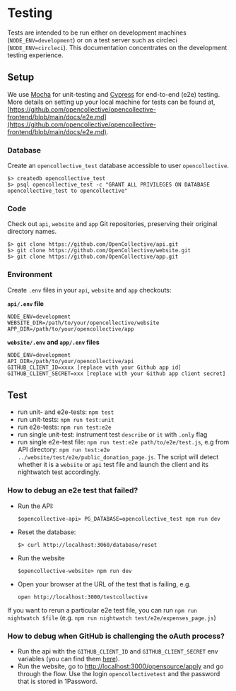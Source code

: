 # Testing

Tests are intended to be run either on development machines \(`NODE_ENV=development`\) or on a test server such as circleci \(`NODE_ENV=circleci`\). This documentation concentrates on the development testing experience.

## Setup

We use [Mocha](https://mochajs.org/) for unit-testing and [Cypress](https://www.cypress.io/) for end-to-end \(e2e\) testing. More details on setting up your local machine for tests can be found at, [https://github.com/opencollective/opencollective-frontend/blob/main/docs/e2e.md](https://github.com/opencollective/opencollective-frontend/blob/main/docs/e2e.md).

### Database

Create an `opencollective_test` database accessible to user `opencollective`.

```text
$> createdb opencollective_test
$> psql opencollective_test -c "GRANT ALL PRIVILEGES ON DATABASE opencollective_test to opencollective"
```

### Code

Check out `api`, `website` and `app` Git repositories, preserving their original directory names.

```text
$> git clone https://github.com/OpenCollective/api.git
$> git clone https://github.com/OpenCollective/website.git
$> git clone https://github.com/OpenCollective/app.git
```

### Environment

Create `.env` files in your `api`, `website` and `app` checkouts:

**`api/.env` file**

```text
NODE_ENV=development
WEBSITE_DIR=/path/to/your/opencollective/website
APP_DIR=/path/to/your/opencollective/app
```

**`website/.env` and `app/.env` files**

```text
NODE_ENV=development
API_DIR=/path/to/your/opencollective/api
GITHUB_CLIENT_ID=xxxx [replace with your Github app id]
GITHUB_CLIENT_SECRET=xxx [replace with your Github app client secret]
```

## Test

* run unit- and e2e-tests: `npm test`
* run unit-tests: `npm run test:unit`
* run e2e-tests: `npm run test:e2e`
* run single unit-test: instrument test `describe` or `it` with `.only` flag
* run single e2e-test file: `npm run test:e2e path/to/e2e/test.js`, e.g from API directory: `npm run test:e2e ../website/test/e2e/public_donation_page.js`. The script will detect whether it is a `website` or `api` test file and launch the client and its nightwatch test accordingly.

### How to debug an e2e test that failed?

* Run the API:

  `$opencollective-api> PG_DATABASE=opencollective_test npm run dev`

* Reset the database:

  `$> curl http://localhost:3060/database/reset`

* Run the website

  `$opencollective-website> npm run dev`

* Open your browser at the URL of the test that is failing, e.g.

  `open http://localhost:3000/testcollective`

If you want to rerun a particular e2e test file, you can run `npm run nightwatch $file` \(e.g. `npm run nightwatch test/e2e/expenses_page.js`\)

### How to debug when GitHub is challenging the oAuth process?

* Run the api with the `GITHUB_CLIENT_ID` and `GITHUB_CLIENT_SECRET` env variables \(you can find them [here](https://github.com/organizations/OpenCollective/settings/applications/346712)\).
* Run the website, go to [http://localhost:3000/opensource/apply](http://localhost:3000/opensource/apply) and go through the flow. Use the login `opencollectivetest` and the password that is stored in 1Password.

